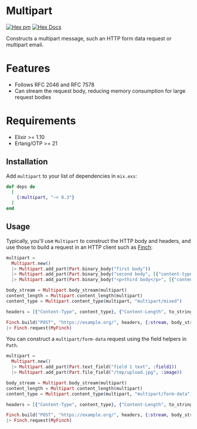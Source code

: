 # Multipart

[![Hex pm](http://img.shields.io/hexpm/v/multipart.svg?style=flat)](https://hex.pm/packages/multipart)
[![Hex Docs](https://img.shields.io/badge/hex-docs-blue.svg)](https://hexdocs.pm/multipart/)

Constructs a multipart message, such an HTTP form data request or multipart email.

# Features

- Follows RFC 2046 and RFC 7578
- Can stream the request body, reducing memory consumption for large request bodies

# Requirements

- Elixir >= 1.10
- Erlang/OTP >= 21

## Installation

Add `multipart` to your list of dependencies in `mix.exs`:

```elixir
def deps do
  [
    {:multipart, "~> 0.3"}
  ]
end
```

## Usage

Typically, you'll use `Multipart` to construct the HTTP body and headers, and use those to build a request in an HTTP client such as [Finch](https://github.com/keathley/finch):

```elixir
multipart =
  Multipart.new()
  |> Multipart.add_part(Part.binary_body("first body"))
  |> Multipart.add_part(Part.binary_body("second body", [{"content-type", "text/plain"}]))
  |> Multipart.add_part(Part.binary_body("<p>third body</p>", [{"content-type", "text/html"}]))

body_stream = Multipart.body_stream(multipart)
content_length = Multipart.content_length(multipart)
content_type = Multipart.content_type(multipart, "multipart/mixed")

headers = [{"Content-Type", content_type}, {"Content-Length", to_string(content_length)}]

Finch.build("POST", "https://example.org/", headers, {:stream, body_stream})
|> Finch.request(MyFinch)
```

You can construct a `multipart/form-data` request using the field helpers in `Path`.

```elixir
multipart =
  Multipart.new()
  |> Multipart.add_part(Part.text_field("field 1 text", :field1))
  |> Multipart.add_part(Part.file_field("/tmp/upload.jpg", :image))

body_stream = Multipart.body_stream(multipart)
content_length = Multipart.content_length(multipart)
content_type = Multipart.content_type(multipart, "multipart/form-data")

headers = [{"Content-Type", content_type}, {"Content-Length", to_string(content_length)}]

Finch.build("POST", "https://example.org/", headers, {:stream, body_stream})
|> Finch.request(MyFinch)
```
